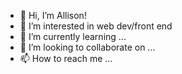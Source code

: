 - 👋 Hi, I’m Allison!
- 👀 I’m interested in web dev/front end
- 🌱 I’m currently learning ...
- 💞️ I’m looking to collaborate on ...
- 📫 How to reach me ...

<!---
Davvyjoness/Davvyjoness is a ✨ special ✨ repository because its `README.md` (this file) appears on your GitHub profile.
You can click the Preview link to take a look at your changes.
--->
